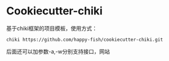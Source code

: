 
Cookiecutter-chiki
==================

基于chiki框架的项目模板，使用方式：

```
chiki https://github.com/happy-fish/cookiecutter-chiki.git
```

后面还可以加参数-a,-w分别支持接口，网站
